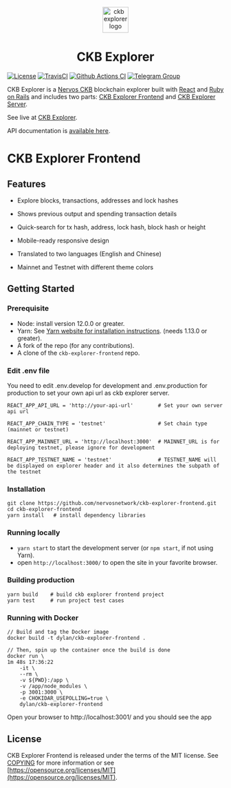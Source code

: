<p align="center"><a href="https://explorer.nervos.org" target="_blank" rel="noopener noreferrer"><img height="60px" src="./src/assets/ckb_dark.png" alt="ckb explorer logo"></a></p>

<h1 align="center">CKB Explorer</h1>

[![License](https://img.shields.io/badge/license-MIT-green)](https://github.com/nervosnetwork/ckb-explorer-frontend/blob/develop/COPYING)
[![TravisCI](https://travis-ci.com/nervosnetwork/ckb-explorer-frontend.svg?branch=develop)](https://travis-ci.com/nervosnetwork/ckb-explorer-frontend)
[![Github Actions CI](https://github.com/nervosnetwork/ckb-explorer-frontend/workflows/CI/badge.svg?branch=develop)](https://github.com/nervosnetwork/ckb-explorer-frontend/actions)
[![Telegram Group](https://cdn.rawgit.com/Patrolavia/telegram-badge/8fe3382b/chat.svg)](https://t.me/nervos_ckb_dev)

CKB Explorer is a [Nervos CKB](https://github.com/nervosnetwork/ckb) blockchain explorer built with [React](https://reactjs.org/) and [Ruby on Rails](https://rubyonrails.org/) and includes two parts: [CKB Explorer Frontend](https://github.com/nervosnetwork/ckb-explorer-frontend) and [CKB Explorer Server](https://github.com/nervosnetwork/ckb-explorer).

See live at [CKB Explorer](https://explorer.nervos.org).

API documentation is [available here](https://nervosnetwork.github.io/ckb-explorer/public/api_doc.html).

# CKB Explorer Frontend

## Features

- Explore blocks, transactions, addresses and lock hashes

- Shows previous output and spending transaction details

- Quick-search for tx hash, address, lock hash, block hash or height

- Mobile-ready responsive design

- Translated to two languages (English and Chinese)

- Mainnet and Testnet with different theme colors

## Getting Started

### Prerequisite

- Node: install version 12.0.0 or greater.
- Yarn: See [Yarn website for installation instructions](https://yarnpkg.com/lang/en/docs/install/). (needs 1.13.0 or greater).
- A fork of the repo (for any contributions).
- A clone of the `ckb-explorer-frontend` repo.

### Edit .env file

You need to edit .env.develop for development and .env.production for production to set your own api url as ckb explorer server.

```shell
REACT_APP_API_URL = 'http://your-api-url'        # Set your own server api url

REACT_APP_CHAIN_TYPE = 'testnet'                 # Set chain type (mainnet or testnet)

REACT_APP_MAINNET_URL = 'http://localhost:3000'  # MAINNET_URL is for deploying testnet, please ignore for development

REACT_APP_TESTNET_NAME = 'testnet'               # TESTNET_NAME will be displayed on explorer header and it also determines the subpath of the testnet
```

### Installation

```shell
git clone https://github.com/nervosnetwork/ckb-explorer-frontend.git
cd ckb-explorer-frontend
yarn install   # install dependency libraries
```

### Running locally

- `yarn start` to start the development server (or `npm start`, if not using Yarn).
- open `http://localhost:3000/` to open the site in your favorite browser.

### Building production

```shell
yarn build    # build ckb explorer frontend project
yarn test     # run project test cases
```

### Running with Docker

```
// Build and tag the Docker image
docker build -t dylan/ckb-explorer-frontend . 

// Then, spin up the container once the build is done
docker run \                                                                                                                                               1m 48s 17:36:22
    -it \
    --rm \
    -v ${PWD}:/app \
    -v /app/node_modules \
    -p 3001:3000 \
    -e CHOKIDAR_USEPOLLING=true \
    dylan/ckb-explorer-frontend
```

Open your browser to http://localhost:3001/ and you should see the app

## License

CKB Explorer Frontend is released under the terms of the MIT license. See [COPYING](COPYING) for more information or see [https://opensource.org/licenses/MIT](https://opensource.org/licenses/MIT).
